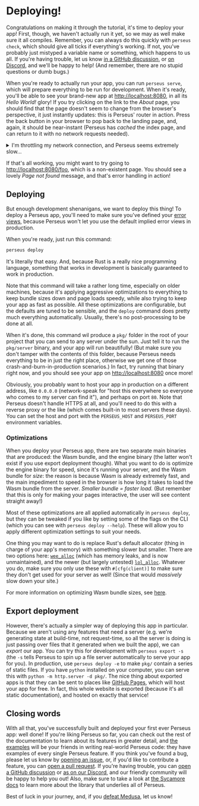 # Deploying!

Congratulations on making it through the tutorial, it's time to deploy your app! First, though, we haven't actually run it yet, so we may as well make sure it all compiles. Remember, you can always do this quickly with `perseus check`, which should give all ticks if everything's working. If not, you've probably just mistyped a variable name or something, which happens to us all. If you're having trouble, let us know [in a GitHub discussion](https://github.com/framesurge/perseus/discussions/new/choose), or [on Discord](https://discord.com/invite/GNqWYWNTdp), and we'll be happy to help! (And remember, there are no stupid questions or dumb bugs.)

When you're ready to actually run your app, you can run `perseus serve`, which will prepare everything to be run for development. When it's ready, you'll be able to see your brand-new app at <http://localhost:8080>, in all its *Hello World!* glory! If you try clicking on the link to the *About* page, you should find that the page doesn't seem to change from the browser's perspective, it just instantly updates: this is Perseus' router in action. Press the back button in your browser to pop back to the landing page, and, again, it should be near-instant (Perseus has *cached* the index page, and can return to it with no network requests needed).

<details>

<summary>I'm throttling my network connection, and Perseus seems extremely slow...</summary>

A lot of DevTools in browsers have the option to throttle your network connection, to emulate how long it would take to load a real app. If you do this with Perseus, however, it will probably take around a full minute to even load your app. You'll see content very quickly because of Perseus' preloading system, but the `bundle.wasm` file will take forever. This is because, in development, Wasm bundles are *huge*. What will optimize and compress down to the size of a small cat photo can start as a multi-megabyte behemoth, and this is why it's usually not a good idea to throttle Perseus apps to test their load-speed. If you wait for the Wasm bundle to load though, and *then* throttle, you'll get a better idea of real-world performance (if your browser supports this).

</details>

If that's all working, you might want to try going to <http://localhost:8080/foo>, which is a non-existent page. You should see a lovely *Page not found* message, and that's error handling in action!

## Deploying

But enough development shenanigans, we want to deploy this thing! To deploy a Perseus app, you'll need to make sure you've defined your [error views](:first-app/error-handling), because Perseus won't let you use the default implied error views in production.

When you're ready, just run this command:

```sh
perseus deploy
```

It's literally that easy. And, because Rust is a really nice programming language, something that works in development is basically guaranteed to work in production.

Note that this command will take a rather long time, especially on older machines, because it's applying aggressive optimizations to everything to keep bundle sizes down and page loads speedy, while also trying to keep your app as fast as possible. All these optimizations are configurable, but the defaults are tuned to be sensible, and the `deploy` command does pretty much everything automatically. Usually, there's no post-processing to be done at all.

When it's done, this command wil produce a `pkg/` folder in the root of your project that you can send to any server under the sun. Just tell it to run the `pkg/server` binary, and your app will run beautifully! (But make sure you don't tamper with the contents of this folder, because Perseus needs everything to be in just the right place, otherwise we get one of those crash-and-burn-in-production scenarios.) In fact, try running that binary right now, and you should see your app on <http://localhost:8080> once more!

Obviously, you probably want to host your app in production on a different address, like `0.0.0.0` (network-speak for "host this everywhere so everyone who comes to my server can find it"), and perhaps on port `80`. Note that Perseus doesn't handle HTTPS at all, and you'll need to do this with a reverse proxy or the like (which comes built-in to most servers these days). You can set the host and port with the `PERSEUS_HOST` and `PERSEUS_PORT` environment variables.

### Optimizations

When you deploy your Perseus app, there are two separate main binaries that are produced: the Wasm bundle, and the engine binary (the latter won't exist if you use export deployment though). What you want to do is optimize the engine binary for speed, since it's running your server, and the Wasm bundle for *size*: the reason is because Wasm is already extremely fast, and the main impediment to speed in the browser is how long it takes to load the Wasm bundle from the server. *Smaller bundle = faster load.* (But remember that this is only for making your pages interactive, the user will see content straight away!)

Most of these optimizations are all applied automatically in `perseus deploy`, but they can be tweaked if you like by setting some of the flags on the CLI (which you can see with `perseus deploy --help`). These will allow you to apply different optimization settings to suit your needs.

One thing you may want to do is replace Rust's default allocator (thing in charge of your app's memory) with something slower but smaller. There are two options here: [`wee_alloc`](https://github.com/rustwasm/wee_alloc) (which has memory leaks, and is now unmaintained), and the newer (but largely untested) [`lol_alloc`](https://github.com/Craig-Macomber/lol_alloc). Whatever you do, make sure you only use these with `#[cfg(client)]` to make sure they don't get used for your server as well! (Since that would *massively* slow down your site.)

For more information on optimizing Wasm bundle sizes, see [here](https://rustwasm.github.io/book/reference/code-size.html#optimizing-builds-for-code-size).

## Export deployment

However, there's actually a simpler way of deploying this app in particular. Because we aren't using any features that need a server (e.g. we're generating state at build-time, not request-time, so all the server is doing is just passing over files that it generated when we built the app), we can *export* our app. You can try this for development with `perseus export -s` (the `-s` tells Perseus to spin up a file server automatically to serve your app for you). In production, use `perseus deploy -e` to make `pkg/` contain a series of static files. If you have `python` installed on your computer, you can serve this with `python -m http.server -d pkg/`. The nice thing about exported apps is that they can be sent to places like [GitHub Pages](https://pages.github.com), which will host your app for free. In fact, this whole website is exported (because it's all static documentation), and hosted on exactly that service!

## Closing words

With all that, you've successfully built and deployed your first ever Perseus app: well done! If you're liking Perseus so far, you can check out the rest of the documentation to learn about its features in greater detail, and [the examples](https://github.com/framesurge/perseus/tree/main/examples) will be your friends in writing real-world Perseus code: they have examples of every single Perseus feature. If you think you've found a bug, please let us know by [opening an issue](https://github.com/framesurge/perseus/issues/new/choose), or, if you'd like to contribute a feature, you can [open a pull request](https://github.com/framesurge/perseus/compare). If you're having trouble, you can [open a GitHub discussion](https://github.com/framesurge/perseus/discussions/new/choose) or [as on our Discord](https://discord.com/invite/GNqWYWNTdp), and our friendly community will be happy to help you out! Also, make sure to take a look at [the Sycamore docs](https://https://sycamore-rs.netlify.app/) to learn more about the library that underlies all of Perseus.

Best of luck in your journey, and, if you [defeat Medusa](https://en.wikipedia.org/wiki/Perseus), let us know!
